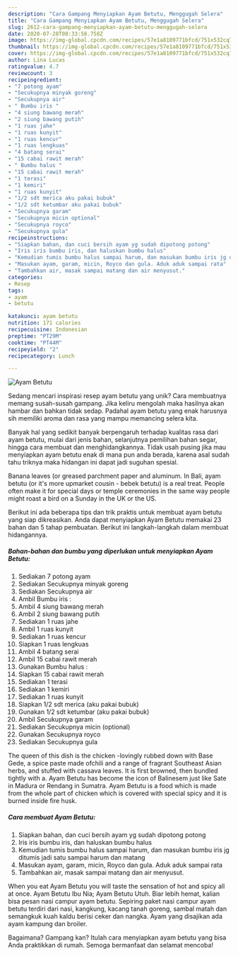 ```yaml
---
description: "Cara Gampang Menyiapkan Ayam Betutu, Menggugah Selera"
title: "Cara Gampang Menyiapkan Ayam Betutu, Menggugah Selera"
slug: 2612-cara-gampang-menyiapkan-ayam-betutu-menggugah-selera
date: 2020-07-28T08:33:58.758Z
image: https://img-global.cpcdn.com/recipes/57e1a8109771bfcd/751x532cq70/ayam-betutu-foto-resep-utama.jpg
thumbnail: https://img-global.cpcdn.com/recipes/57e1a8109771bfcd/751x532cq70/ayam-betutu-foto-resep-utama.jpg
cover: https://img-global.cpcdn.com/recipes/57e1a8109771bfcd/751x532cq70/ayam-betutu-foto-resep-utama.jpg
author: Lina Lucas
ratingvalue: 4.7
reviewcount: 3
recipeingredient:
- "7 potong ayam"
- "Secukupnya minyak goreng"
- "Secukupnya air"
- " Bumbu iris "
- "4 siung bawang merah"
- "2 siung bawang putih"
- "1 ruas jahe"
- "1 ruas kunyit"
- "1 ruas kencur"
- "1 ruas lengkuas"
- "4 batang serai"
- "15 cabai rawit merah"
- " Bumbu halus "
- "15 cabai rawit merah"
- "1 terasi"
- "1 kemiri"
- "1 ruas kunyit"
- "1/2 sdt merica aku pakai bubuk"
- "1/2 sdt ketumbar aku pakai bubuk"
- "Secukupnya garam"
- "Secukupnya micin optional"
- "Secukupnya royco"
- "Secukupnya gula"
recipeinstructions:
- "Siapkan bahan, dan cuci bersih ayam yg sudah dipotong potong"
- "Iris iris bumbu iris, dan haluskan bumbu halus"
- "Kemudian tumis bumbu halus sampai harum, dan masukan bumbu iris jg ditumis jadi satu sampai harum dan matang"
- "Masukan ayam, garam, micin, Royco dan gula. Aduk aduk sampai rata"
- "Tambahkan air, masak sampai matang dan air menyusut."
categories:
- Resep
tags:
- ayam
- betutu

katakunci: ayam betutu 
nutrition: 171 calories
recipecuisine: Indonesian
preptime: "PT29M"
cooktime: "PT44M"
recipeyield: "2"
recipecategory: Lunch

---
```



![Ayam Betutu](https://img-global.cpcdn.com/recipes/57e1a8109771bfcd/751x532cq70/ayam-betutu-foto-resep-utama.jpg)

Sedang mencari inspirasi resep ayam betutu yang unik? Cara membuatnya memang susah-susah gampang. Jika keliru mengolah maka hasilnya akan hambar dan bahkan tidak sedap. Padahal ayam betutu yang enak harusnya sih memiliki aroma dan rasa yang mampu memancing selera kita.

Banyak hal yang sedikit banyak berpengaruh terhadap kualitas rasa dari ayam betutu, mulai dari jenis bahan, selanjutnya pemilihan bahan segar, hingga cara membuat dan menghidangkannya. Tidak usah pusing jika mau menyiapkan ayam betutu enak di mana pun anda berada, karena asal sudah tahu triknya maka hidangan ini dapat jadi suguhan spesial.

Banana leaves (or greased parchment paper and aluminum. In Bali, ayam betutu (or it&#39;s more upmarket cousin - bebek betutu) is a real treat. People often make it for special days or temple ceremonies in the same way people might roast a bird on a Sunday in the UK or the US.


Berikut ini ada beberapa tips dan trik praktis untuk membuat ayam betutu yang siap dikreasikan. Anda dapat menyiapkan Ayam Betutu memakai 23 bahan dan 5 tahap pembuatan. Berikut ini langkah-langkah dalam membuat hidangannya.

<!--inarticleads1-->

##### Bahan-bahan dan bumbu yang diperlukan untuk menyiapkan Ayam Betutu:

1. Sediakan 7 potong ayam
1. Sediakan Secukupnya minyak goreng
1. Sediakan Secukupnya air
1. Ambil  Bumbu iris :
1. Ambil 4 siung bawang merah
1. Ambil 2 siung bawang putih
1. Sediakan 1 ruas jahe
1. Ambil 1 ruas kunyit
1. Sediakan 1 ruas kencur
1. Siapkan 1 ruas lengkuas
1. Ambil 4 batang serai
1. Ambil 15 cabai rawit merah
1. Gunakan  Bumbu halus :
1. Siapkan 15 cabai rawit merah
1. Sediakan 1 terasi
1. Sediakan 1 kemiri
1. Sediakan 1 ruas kunyit
1. Siapkan 1/2 sdt merica (aku pakai bubuk)
1. Gunakan 1/2 sdt ketumbar (aku pakai bubuk)
1. Ambil Secukupnya garam
1. Sediakan Secukupnya micin (optional)
1. Gunakan Secukupnya royco
1. Sediakan Secukupnya gula


The queen of this dish is the chicken -lovingly rubbed down with Base Gede, a spice paste made ofchili and a range of fragrant Southeast Asian herbs, and stuffed with cassava leaves. It is first browned, then bundled tightly with a. Ayam Betutu has become the icon of Balinesem just like Sate in Madura or Rendang in Sumatra. Ayam Betutu is a food which is made from the whole part of chicken which is covered with special spicy and it is burned inside fire husk. 

<!--inarticleads2-->

##### Cara membuat Ayam Betutu:

1. Siapkan bahan, dan cuci bersih ayam yg sudah dipotong potong
1. Iris iris bumbu iris, dan haluskan bumbu halus
1. Kemudian tumis bumbu halus sampai harum, dan masukan bumbu iris jg ditumis jadi satu sampai harum dan matang
1. Masukan ayam, garam, micin, Royco dan gula. Aduk aduk sampai rata
1. Tambahkan air, masak sampai matang dan air menyusut.


When you eat Ayam Betutu you will taste the sensation of hot and spicy all at once. Ayam Betutu Ibu Nia; Ayam Betutu Utuh. Biar lebih hemat, kalian bisa pesan nasi campur ayam betutu. Sepiring paket nasi campur ayam betutu terdiri dari nasi, kangkung, kacang tanah goreng, sambal matah dan semangkuk kuah kaldu berisi ceker dan nangka. Ayam yang disajikan ada ayam kampung dan broiler. 

Bagaimana? Gampang kan? Itulah cara menyiapkan ayam betutu yang bisa Anda praktikkan di rumah. Semoga bermanfaat dan selamat mencoba!
